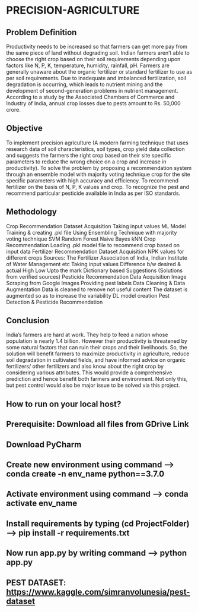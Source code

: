 # PRECISION-AGRICULTURE

## Problem Definition
Productivity needs to be increased so that farmers can get more pay from the same piece of land without degrading soil.
Indian farmers aren’t able to choose the right crop based on their soil requirements depending upon factors like N, P, K, temperature, humidity, rainfall, pH.
Farmers are generally unaware about the organic fertilizer or standard fertilizer to use as per soil requirements.
Due to inadequate and imbalanced fertilization, soil degradation is occurring, which leads to nutrient mining and the development of second-generation problems in nutrient management.
According to a study by the Associated Chambers of Commerce and Industry of India, annual crop losses due to pests amount to Rs. 50,000 crore.

## Objective
To implement precision agriculture (A modern farming technique that uses research data of soil characteristics, soil types, crop yield data collection and suggests the farmers the right crop based on their site specific parameters to reduce the wrong choice on a crop and increase in productivity).
To solve the problem by proposing a recommendation system through an ensemble model with majority voting technique crop for the site specific parameters with high accuracy and efficiency.
To recommend fertilizer on the basis of N, P, K values and crop.
To recognize the pest and recommend particular pesticide available in India as per ISO standards.

## Methodology
Crop Recommendation
Dataset Acquisition
Taking input values
ML Model Training & creating .pkl file
Using Ensembling Technique with majority voting technique
SVM
Random Forest
Naive Bayes
kNN
Crop Recommendation
Loading .pkl model file to recommend crop based on input data
Fertilizer Recommendation
Dataset Acquisition
NPK values for different crops
Sources:
The Fertilizer Association of India,
Indian Institute of Water Management etc
Taking input values
Difference b/w desired & actual
High
Low
Upto the mark
Dictionary based Suggestions (Solutions from verified sources)
Pesticide Recommendation
Data Acquisition
Image Scraping from Google Images
Providing pest labels
Data Cleaning & Data Augmentation
Data is cleaned to remove not useful content
The dataset is augmented so as to increase the variability
DL model creation
Pest Detection & Pesticide Recommendation

## Conclusion
India’s farmers are hard at work. They help to feed a nation whose population is nearly 1.4 billion. However their productivity is threatened by some natural factors that can ruin their crops and their livelihoods. So, the solution will benefit farmers to maximize productivity in agriculture, reduce soil degradation in cultivated fields, and have informed advice on organic fertilizers/ other fertilizers and also know about the right crop by considering various attributes. This would provide a comprehensive prediction and hence benefit both farmers and environment. Not only this, but pest control would also be major issue to be solved via this project.

## How to run on your local host?
## Prerequisite: Download all files from GDrive Link

## Download PyCharm
## Create new environment using command --> conda create -n env_name python==3.7.0
## Activate environment using command --> conda activate env_name
## Install requirements by typing (cd ProjectFolder) --> pip install -r requirements.txt
## Now run app.py by writing command --> python app.py

## PEST DATASET: https://www.kaggle.com/simranvolunesia/pest-dataset
